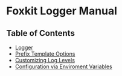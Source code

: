 # Foxkit Logger Manual

## Table of Contents

- [Logger](./logger-options.md)
- [Prefix Template Options](./prefix-template-options.md)
- [Customizing Log Levels](./customizing-log-levels.md)
- [Configuration via Enviroment Variables](./env-variables.md)
